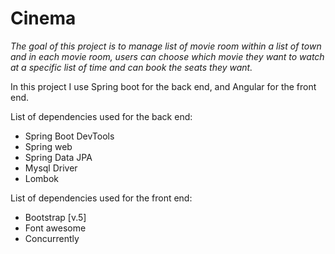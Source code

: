 # Cinema

_The goal of this project is to manage list of movie room within a list of town and in each movie room, users can choose which movie they want to watch at a specific list of time and can book the seats they want._

In this project I use Spring boot for the back end, and Angular for the front end.

List of dependencies used for the back end:
* Spring Boot DevTools
* Spring web
* Spring Data JPA
* Mysql Driver
* Lombok

List of dependencies used for the front end:
* Bootstrap [v.5]
* Font awesome
* Concurrently
